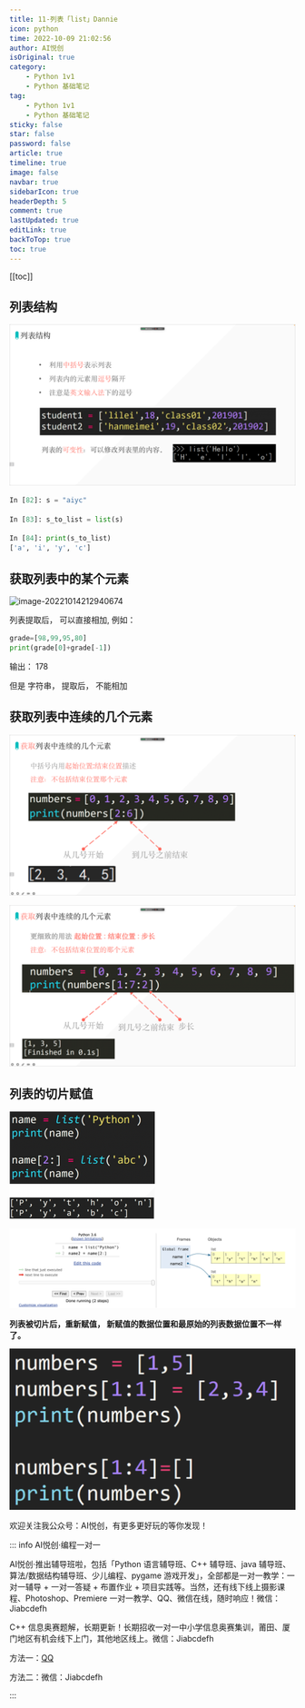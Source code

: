 ```yaml
---
title: 11-列表「list」Dannie
icon: python
time: 2022-10-09 21:02:56
author: AI悦创
isOriginal: true
category: 
    - Python 1v1
    - Python 基础笔记
tag:
    - Python 1v1
    - Python 基础笔记
sticky: false
star: false
password: false
article: true
timeline: true
image: false
navbar: true
sidebarIcon: true
headerDepth: 5
comment: true
lastUpdated: true
editLink: true
backToTop: true
toc: true
---
```


[[toc]]

## 列表结构

![image-20221014211325344](./11.assets/image-20221014211325344.png)

```python
In [82]: s = "aiyc"

In [83]: s_to_list = list(s)

In [84]: print(s_to_list)
['a', 'i', 'y', 'c']
```

## 获取列表中的某个元素

![image-20221014212940674](./11.assets/image-20221014212940674.png)

列表提取后， 可以直接相加, 例如：

```python
grade=[98,99,95,80]
print(grade[0]+grade[-1])
```

输出： 178

但是 字符串， 提取后， 不能相加

## 获取列表中连续的几个元素

![image-20221014213350532](./11.assets/image-20221014213350532.png)

![image-20221014213533191](./11.assets/image-20221014213533191.png)

## 列表的切片赋值

<img src="./11.assets/image-20221014220616683.png" alt="image-20221014220616683" style="zoom:25%;" />

![image-20221014220754287](./11.assets/image-20221014220754287.png)



**列表被切片后，重新赋值， 新赋值的数据位置和最原始的列表数据位置不一样了。**

<img src="./11.assets/image-20221017211334492.png" alt="image-20221017211334492" style="zoom:50%;" />







欢迎关注我公众号：AI悦创，有更多更好玩的等你发现！

::: info AI悦创·编程一对一

AI悦创·推出辅导班啦，包括「Python 语言辅导班、C++ 辅导班、java 辅导班、算法/数据结构辅导班、少儿编程、pygame 游戏开发」，全部都是一对一教学：一对一辅导 + 一对一答疑 + 布置作业 + 项目实践等。当然，还有线下线上摄影课程、Photoshop、Premiere 一对一教学、QQ、微信在线，随时响应！微信：Jiabcdefh

C++ 信息奥赛题解，长期更新！长期招收一对一中小学信息奥赛集训，莆田、厦门地区有机会线下上门，其他地区线上。微信：Jiabcdefh

方法一：[QQ](http://wpa.qq.com/msgrd?v=3&uin=1432803776&site=qq&menu=yes)

方法二：微信：Jiabcdefh

:::
